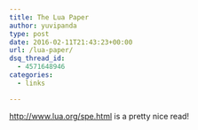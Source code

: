 ```yaml
---
title: The Lua Paper
author: yuvipanda
type: post
date: 2016-02-11T21:43:23+00:00
url: /lua-paper/
dsq_thread_id:
  - 4571648946
categories:
  - links

---
```

http://www.lua.org/spe.html is a pretty nice read!
